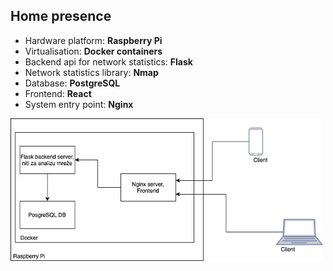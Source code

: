 ## Home presence

* Hardware platform: <b>Raspberry Pi</b>
* Virtualisation: <b>Docker containers</b>
* Backend api for network statistics: <b>Flask</b>
* Network statistics library: <b>Nmap</b>
* Database: <b>PostgreSQL</b>
* Frontend: <b>React</b>
* System entry point: <b>Nginx</b>

<img src="img/gitImg.png" width="500"/>
